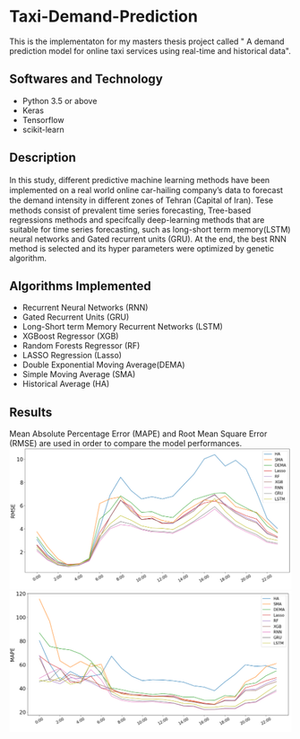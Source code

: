 # Taxi-Demand-Prediction
This is the implementaton for my masters thesis project called " A demand prediction model for online taxi services using real-time and historical data".
## Softwares and Technology
- Python 3.5 or above
- Keras 
- Tensorflow
- scikit-learn
## Description
In this study, diﬀerent predictive machine learning methods have been implemented on a real world online car-hailing company’s data to forecast the demand intensity in diﬀerent zones of Tehran (Capital of Iran). Tese methods consist of prevalent time series forecasting, Tree-based regressions methods and specifcally deep-learning methods that are suitable for time series forecasting, such as long-short term memory(LSTM) neural networks and Gated recurrent units (GRU). At the end, the best RNN method is selected and its hyper parameters were optimized by genetic algorithm.
## Algorithms Implemented
- Recurrent Neural Networks (RNN)
- Gated Recurrent Units (GRU)
- Long-Short term Memory Recurrent Networks (LSTM)
- XGBoost Regressor (XGB)
- Random Forests Regressor (RF)
- LASSO Regression (Lasso)
- Double Exponential Moving Average(DEMA) 
- Simple Moving Average (SMA)
- Historical Average (HA)
## Results
Mean Absolute Percentage Error (MAPE) and Root Mean Square Error (RMSE) are used in order to compare the model performances.
![Image of Yaktocat](RMSE.png)
![Image of Yaktocat](MAPE.png)
